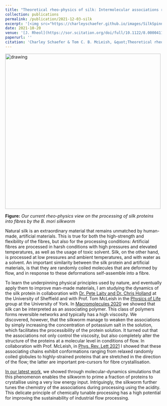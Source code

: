 ```yaml
---
title: "Theoretical rheo-physics of silk: Intermolecular associations reduce the critical specific work for flow-induced crystallisation"
collection: publications
permalink: /publication/2021-12-03-silk
excerpt: '[<img src="https://charleyschaefer.github.io/images/SilkSpinning.png" alt="drawing" width="500"/>](https://arxiv.org/abs/2112.01965) <br/>  Theoretical rheo-physics of silk: Intermolecular associations reduce the critical specific work for flow-induced crystallisation'
date: 2021-10-20
venue: '[J. Rheol](https://sor.scitation.org/doi/full/10.1122/8.0000411)'
paperurl: ''
citation: 'Charley Schaefer & Tom C. B. McLeish, &quot;Theoretical rheo-physics of silk: Intermolecular associations reduce the critical specific work for flow-induced crystallisation.&quot; <i>arXiv.</i>.  (2021)'
---
```



[<img src="https://charleyschaefer.github.io/images/SilkSpinning.png" alt="drawing" width="500"/>](https://arxiv.org/abs/2112.01965)

<b>Figure:</b> <i>Our current rheo-physics view on the processing of silk proteins into fibres by the B. mori silkworm </i>

Natural silk is an extraordinary material that remains unmatched by human-made, artificial materials.
This is true for both the high-strength and flexibility of the fibres, but also for the processing conditions:
Artificial fibres are processed in harsh conditions with high pressures and elevated temperatures, as well as the usage of toxic solvent.
Silk, on the other hand, is processed at low pressures and ambient temperatures, and with water as a solvent.
An important similarity between the silk protein and artificial materials, is that they are randomly coiled molecules that are deformed by flow, and in response to these deformations self-assemble into a fibre.

To learn the underpinning physical principles used by nature, and eventually apply them to improve man-made materials, I am studying the dynamics of the silk protein in collaboration with [Dr. Pete Laity and Dr. Chris Holland](https://natmatgrp.shef.ac.uk/) 
at the University of Sheffield and with Prof. Tom McLeish in the [Physics of Life](https://www.york.ac.uk/physics/research/physics-of-life/) group at the University of York.
In  [Macromolecules 2020](https://pubs.acs.org/doi/abs/10.1021/acs.macromol.9b02630) we showed that silk can be interpreted as an associating polymer.
This class of polymers forms reversible networks and typically has a high viscosity. 
We discovered, however, that the silkworm manage to weaken the associations by simply increasing the concentration of potassium salt in the solution, which facilitates the processibility of the protein solution.
It turned out that the associations not only control the viscosity, but also completely alter the structure of the proteins at a molecular level in conditions of flow.
In collaboration with Prof. McLeish, in [Phys. Rev. Lett 2021](https://journals.aps.org/prl/abstract/10.1103/PhysRevLett.126.057801) I showed that these associating chains exhibit conformations ranging from relaxed randomly coiled globules to highly-strained proteins that are stretched in the direction of the flow; the latter are important pre-cursors for fibre crystallisation.

[In our latest work](https://sor.scitation.org/doi/full/10.1122/8.0000411), we showed  through molecular-dynamics  simulations that this phenomenon enables the silkworm to prime a fraction of proteins to crystallise using a very low energy input.
Intriguingly, the silkworm further tunes the chemistry of the associations during processing using the acidity.
This delicate principle of chemically tunable processing has a high potential for improving the sustainability of industrial flow processing. 







